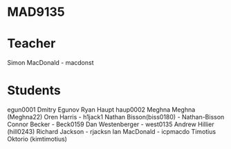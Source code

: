 MAD9135
=======

Teacher
=======

Simon MacDonald - macdonst

Students
========

egun0001 Dmitry Egunov
Ryan Haupt haup0002
Meghna Meghna (Meghna22)
Oren Harris - h1jack1
Nathan Bisson(biss0180) - Nathan-Bisson
Connor Becker - Beck0159
Dan Westenberger - west0135
Andrew Hillier (hill0243)
Richard Jackson - rjacksn
Ian MacDonald - icpmacdo
Timotius Oktorio (kimtimotius)
